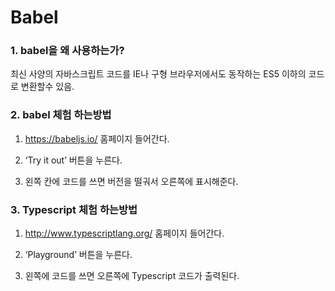 # Babel

### 1. babel을 왜 사용하는가?

최신 사양의 자바스크립트 코드를 IE나 구형 브라우저에서도 동작하는 ES5 이하의 코드로 변환할수 있음.



### 2. babel 체험 하는방법

1.  https://babeljs.io/  홈페이지 들어간다.

2. ‘Try it out’ 버튼을 누른다.

3. 왼쪽 칸에 코드를 쓰면 버전을 떨궈서 오른쪽에 표시해준다.

   

### 3.  Typescript 체험 하는방법

1. http://www.typescriptlang.org/ 홈페이지 들어간다.

2. ‘Playground’ 버튼을 누른다.

3. 왼쪽에 코드를 쓰면 오른쪽에 Typescript 코드가 출력된다. 

   